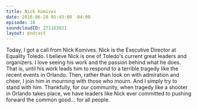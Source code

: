 ```yaml
---
title: Nick Komives
date: 2016-06-28 05:43:00 -04:00
episode: 10
soundcloudID: 271163821
layout: podcast
---
```


Today, I got a call from Nick Komives. Nick is the Executive Director at Equality Toledo. I believe Nick is one of Toledo's current great leaders and organizers. I love seeing his work and the passion behind what he does. That is, until his work leads him to respond to a terrible tragedy like the recent events in Orlando. Then, rather than look on with admiration and cheer, I join him in mourning with those who mourn. And I simply try to stand with him. Thankfully, for our community, when tragedy like a shooter in Orlando takes place, we have leaders like Nick ever committed to pushing forward the common good... for all people.

